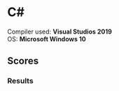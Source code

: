 # C#

Compiler used: **Visual Studios 2019**<br />
OS: **Microsoft Windows 10**


## Scores







### Results
